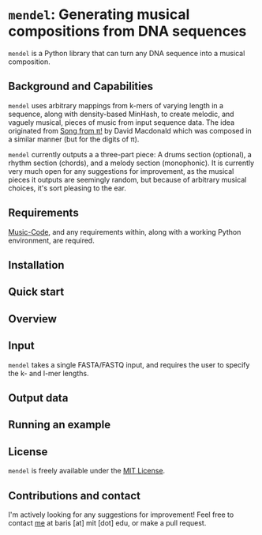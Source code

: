 `mendel`: Generating musical compositions from DNA sequences
=========

`mendel` is a Python library that can turn any DNA sequence into a musical composition.

## Background and Capabilities

`mendel` uses arbitrary mappings from k-mers of varying length in a sequence, along with density-based MinHash, to create melodic, and vaguely musical, pieces of music from input sequence data. The idea originated from [Song from π!](https://www.youtube.com/watch?v=OMq9he-5HUU) by David Macdonald which was composed in a similar manner (but for the digits of π). 

`mendel` currently outputs a a three-part piece: A drums section (optional), a rhythm section (chords), and a melody section (monophonic). It is currently very much open for any suggestions for improvement, as the musical pieces it outputs are seemingly random, but because of arbitrary musical choices, it's sort pleasing to the ear. 

## Requirements

[Music-Code](https://github.com/wesleyLaurence/Music-Code), and any requirements within, along with a working Python environment, are required.


## Installation


## Quick start


## Overview

## Input

`mendel` takes a single FASTA/FASTQ input, and requires the user to specify the k- and l-mer lengths.

## Output data


## Running an example


## License

`mendel` is freely available under the [MIT License](https://opensource.org/licenses/MIT).

## Contributions and contact

I'm actively looking for any suggestions for improvement! Feel free to contact [me](http://people.csail.mit.edu/ekim/) at baris [at] mit [dot] edu, or make a pull request.
